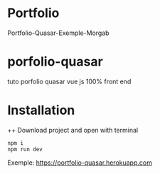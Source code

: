 # Portfolio
Portfolio-Quasar-Exemple-Morgab

# porfolio-quasar
tuto porfolio quasar vue js 100% front end

# Installation

++ Download project and open with terminal

```
npm i
npm run dev
```

Exemple:
https://portfolio-quasar.herokuapp.com

